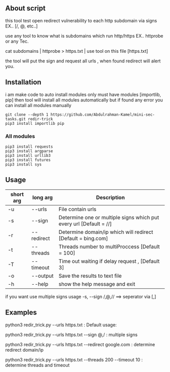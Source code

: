 ## About script
this tool test open redirect vulnerability to each http subdomain via signs EX.. [/, @, etc..] 

use any tool to know what is subdomains which run http/https EX.. httprobe or any Tec.

cat subdomains | httprobe > https.txt | use tool on this file [https.txt]

the tool will put the sign and request all urls , when found redirect will alert you.

## Installation
i am make code to auto install modules only must have modules [importlib, pip] then tool will install all modules automatically but if found any error you can install all modules manually
```
git clone --depth 1 https://github.com/Abdulrahman-Kamel/mini-sec-tasks.git redir-trick
pip3 install importlib pip
```
### All modules
```
pip3 install requests
pip3 install argparse
pip3 install urllib3
pip3 install futures
pip3 install sys
```
## Usage
short arg     | long arg      | Description
------------- | ------------- |-------------
-u            | --urls        | File contain urls
-s            | --sign        | Determine one or multiple signs which put every url [Default = //]
-r            | --redirect    | Determine domain/ip which will redirect [Default = bing.com]
-t            | --threads     | Threads number to multiProccess [Default = 100]
-T            | --timeout     | Time out waiting if delay request , [Default 3]
-o            | --output      | Save the results to text file
-h            | --help        | show the help message and exit

if you want use multiple signs usage -s, --sign /,@,//  ==> seperator via [,]

## Examples
python3 redir_trick.py --urls https.txt : Default usage:

python3 redir_trick.py --urls https.txt --sign @,/ : multiple signs

python3 redir_trick.py --urls https.txt --redirect google.com : determine redirect domain/ip

python3 redir_trick.py --urls https.txt --threads 200 --timeout 10 : determine threads and timeout

